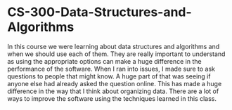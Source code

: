 # CS-300-Data-Structures-and-Algorithms

In this course we were learning about data structures and algorithms and when we should use each of them. They are really important to understand as using the appropriate options can make a huge difference in the performance of the software. When I ran into issues, I made sure to ask questions to people that might know. A huge part of that was seeing if anyone else had already asked the question online. This has made a huge difference in the way that I think about organizing data. There are a lot of ways to improve the software using the techniques learned in this class. 
